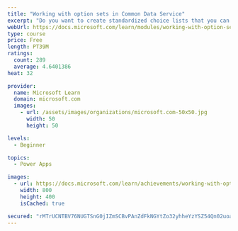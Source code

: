 ```yaml
---
title: "Working with option sets in Common Data Service"
excerpt: "Do you want to create standardized choice lists that you can use across all of your Power Apps?  This module will show you how to create new or use standard choice lists called option sets in Common Data Service."
webUrl: https://docs.microsoft.com/learn/modules/working-with-option-sets/
type: course
price: Free
length: PT39M
ratings:
  count: 289
  average: 4.6401386
heat: 32

provider:
  name: Microsoft Learn
  domain: microsoft.com
  images:
    - url: /assets/images/organizations/microsoft.com-50x50.jpg
      width: 50
      height: 50

levels:
  - Beginner

topics:
  - Power Apps

images:
  - url: https://docs.microsoft.com/learn/achievements/working-with-option-sets-social.png
    width: 800
    height: 400
    isCached: true

secured: "rMTrUCNTBV76NUGTSnG0jIZmSCBvPAnZdFkNGYtZo32yhheYzYSZ54Qn02uoafVq1WtJF5j/J2iNtnWhwLbEMzqmhM2HjUZOAI5QJ4j+R+O+lJ1/AoeaFSMb+q5j0A5HbzMeOX/+5IpmSp9Hx9KNcJfGaT1WhuClQ4PF07OHfek82U64myymNx7CCF5UUa9ZrzlxfnI0IfPoeFQ2e6wBrdk5rpiAID9mPiPtTewC2bRvUBAaTCuFIjPm7moq//5a0E6UlE8cBkzYdU+DyAGowEYuTVR2EQ4eCYd+m+T6mHjXURjmsK4fAWn+BVkm/q045pqPzXlGPaXfWVsMvr5Obvx4uCfEq47mgGpAFqMHINbtPzxdhIUwInekMLnVp+MuZYX8qZh1TmHRTlyaWJjn/S7ewt3nxWTLjzojqfuxtsk=;Jva8ne3YWkvfn761dhe7uQ=="
---
```



